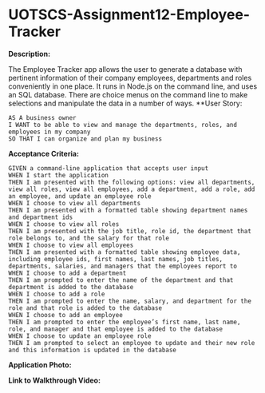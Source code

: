 # UOTSCS-Assignment12-Employee-Tracker

**Description:**

The Employee Tracker app allows the user to generate a database with pertinent information of their company employees, departments and roles conveniently in one place. It runs in Node.js on the command line, and uses an SQL database. There are choice menus on the command line to make selections and manipulate the data in a number of ways.
**User Story:
```
AS A business owner
I WANT to be able to view and manage the departments, roles, and employees in my company
SO THAT I can organize and plan my business
```
**Acceptance Criteria:**
```
GIVEN a command-line application that accepts user input
WHEN I start the application
THEN I am presented with the following options: view all departments, view all roles, view all employees, add a department, add a role, add an employee, and update an employee role
WHEN I choose to view all departments
THEN I am presented with a formatted table showing department names and department ids
WHEN I choose to view all roles
THEN I am presented with the job title, role id, the department that role belongs to, and the salary for that role
WHEN I choose to view all employees
THEN I am presented with a formatted table showing employee data, including employee ids, first names, last names, job titles, departments, salaries, and managers that the employees report to
WHEN I choose to add a department
THEN I am prompted to enter the name of the department and that department is added to the database
WHEN I choose to add a role
THEN I am prompted to enter the name, salary, and department for the role and that role is added to the database
WHEN I choose to add an employee
THEN I am prompted to enter the employee’s first name, last name, role, and manager and that employee is added to the database
WHEN I choose to update an employee role
THEN I am prompted to select an employee to update and their new role and this information is updated in the database 
```
**Application Photo:**




**Link to Walkthrough Video:**

